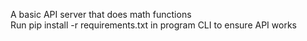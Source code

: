 A basic API server that does math functions </br>
Run pip install -r requirements.txt in program CLI to ensure API works
